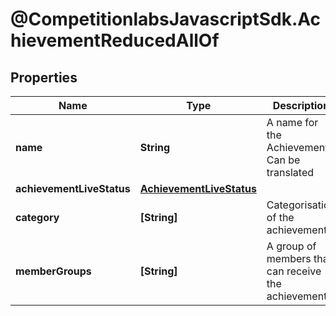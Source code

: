 # @CompetitionlabsJavascriptSdk.AchievementReducedAllOf

## Properties

Name | Type | Description | Notes
------------ | ------------- | ------------- | -------------
**name** | **String** | A name for the Achievement. Can be translated | 
**achievementLiveStatus** | [**AchievementLiveStatus**](docs/AchievementLiveStatus.md) |  | 
**category** | **[String]** | Categorisation of the achievements | [optional] 
**memberGroups** | **[String]** | A group of members that can receive the achievement | [optional] 


